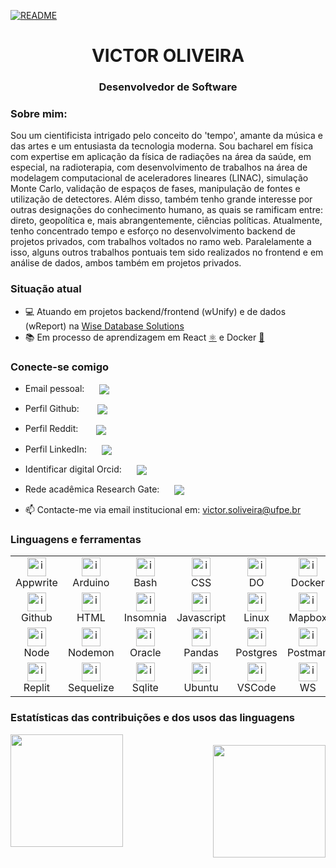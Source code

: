 [![README](https://img.shields.io/static/v1?label=readme&message=en-US&color=blue&style=plastic)](./README.md)

<h1 align="center">VICTOR OLIVEIRA</h1>
<h3 align="center">Desenvolvedor de Software</h3>

### Sobre mim:

Sou um cientificista intrigado pelo conceito do 'tempo', amante da música e das artes e um entusiasta da tecnologia moderna. Sou bacharel em física com expertise em aplicação da física de radiações na área da saúde, em especial, na radioterapia, com desenvolvimento de trabalhos na área de modelagem computacional de aceleradores lineares (LINAC), simulação Monte Carlo, validação de espaços de fases, manipulação de fontes e utilização de detectores. Além disso, também tenho grande interesse por outras designações do conhecimento humano, as quais se ramificam entre: direto, geopolítica e, mais abrangentemente, ciências políticas. Atualmente, tenho concentrado tempo e esforço no desenvolvimento backend de projetos privados, com trabalhos voltados no ramo web. Paralelamente a isso, alguns outros trabalhos pontuais tem sido realizados no frontend e em análise de dados, ambos também em projetos privados.

### Situação atual

- 💻 Atuando em projetos backend/frontend (wUnify) e de dados (wReport) na [Wise Database Solutions](https://github.com/WiseDB)
- 📚 Em processo de aprendizagem em React [⚛️](https://reactjs.org/) e Docker [🐳](https://www.docker.com/)

### Conecte-se comigo

- Email pessoal:
  <a href="mailto:victor.oliveira011@gmail.com">
  <img align="center" src="https://img.shields.io/badge/Gmail-D14836?style=for-the-badge&logo=gmail&logoColor=white" style="margin-left: 20px;">
  </a>

- Perfil Github:
  <a href="https://github.com/0liveiraVictor">
  <img align="center" src="https://img.shields.io/badge/GitHub-100000?style=for-the-badge&logo=github&logoColor=white" style="margin-left: 25px;">
  </a>

- Perfil Reddit:
  <a href="https://www.reddit.com/user/victoroliveira_011">
  <img align="center" src="https://img.shields.io/badge/Reddit-FF5700?style=for-the-badge&logo=reddit&logoColor=white" style="margin-left: 25px;">
  </a>

- Perfil LinkedIn:
  <a href="https://www.linkedin.com/in/oliveiravictorrs/">
  <img align="center" src="https://img.shields.io/badge/LinkedIn-0077B5?style=for-the-badge&logo=linkedin&logoColor=white" style="margin-left: 20px;">
  </a>

- Identificar digital Orcid:
  <a href="https://orcid.org/0000-0003-3211-323X">
  <img align="center" src="https://img.shields.io/badge/orcid-A6CE39?style=for-the-badge&logo=orcid&logoColor=white" style="margin-left: 20px;">
  </a>

- Rede acadêmica Research Gate:
  <a href="https://www.researchgate.net/profile/Victor-Oliveira-27">
  <img align="center" src="https://img.shields.io/badge/Research_Gate-00CCBB.svg?&style=for-the-badge&logo=ResearchGate&logoColor=white" style="margin-left: 20px;">
  </a>

- 📫 Contacte-me via email institucional em: victor.soliveira@ufpe.br

### Linguagens e ferramentas

<table align="center">
  <tr>
    <td align="center" width="96">
      <a href="https://appwrite.io/">
        <img src="https://skillicons.dev/icons?i=appwrite" alt="icon" width="30" height="30"/>
      </a>
      <br>Appwrite
    </td>
    <td align="center" width="96">
      <a href="https://www.arduino.cc/">
        <img src="https://skillicons.dev/icons?i=arduino" alt="icon" width="30" height="30"/>
      </a>
      <br>Arduino
    </td>
    <td align="center" width="96">
      <a href="https://www.gnu.org/software/bash/">
        <img src="https://skillicons.dev/icons?i=bash" alt="icon" width="30" height="30"/>
      </a>
      <br>Bash
    </td>
    <td align="center" width="96">
      <a href="https://developer.mozilla.org/docs/Web/CSS">
        <img src="https://skillicons.dev/icons?i=css" alt="icon" width="30" height="30"/>
      </a>
      <br>CSS
    </td>
    <td align="center" width="96">
      <a href="https://www.digitalocean.com/">
        <img src="https://www.vectorlogo.zone/logos/digitalocean/digitalocean-tile.svg" alt="icon" width="30" height="30"/>
      </a>
      <br>DO
    </td>
    <td align="center" width="96">
      <a href="https://www.docker.com/">
        <img src="https://skillicons.dev/icons?i=docker" alt="icon" width="30" height="30"/>
      </a>
      <br>Docker
    </td>
    <td align="center" width="96">
      <a href="https://expressjs.com/">
        <img src="https://skillicons.dev/icons?i=express" alt="icon" width="30" height="30"/>
      </a>
      <br>Express
    </td>
    <td align="center" width="96">
      <a href="https://cloud.google.com/">
        <img src="https://skillicons.dev/icons?i=gcp" alt="icon" width="30" height="30"/>
      </a>
      <br>GCP
    </td>
    <td align="center" width="96">
      <a href="https://git-scm.com/">
        <img src="https://skillicons.dev/icons?i=git" alt="icon" width="30" height="30"/>
      </a>
      <br>Git
    </td>
  </tr>
  <tr>
    <td align="center" width="96">
      <a href="https://github.com/">
        <img src="https://skillicons.dev/icons?i=github" alt="icon" width="30" height="30"/>
      </a>
      <br>Github
    </td>
    <td align="center" width="96">
      <a href="https://developer.mozilla.org/docs/Web/HTML">
        <img src="https://skillicons.dev/icons?i=html" alt="icon" width="30" height="30"/>
      </a>
      <br>HTML
    </td>
    <td align="center" width="96">
      <a href="https://insomnia.rest/">
        <img src="https://seeklogo.com/images/I/insomnia-logo-A35E09EB19-seeklogo.com.png" alt="icon" width="30" height="30"/>
      </a>
      <br>Insomnia
    </td>
    <td align="center" width="96">
      <a href="https://www.javascript.com/">
        <img src="https://skillicons.dev/icons?i=js" alt="icon" width="30" height="30"/>
      </a>
      <br>Javascript
    </td>
    <td align="center" width="96">
      <a href="https://www.linux.org/">
        <img src="https://skillicons.dev/icons?i=linux" alt="icon" width="30" height="30"/>
      </a>
      <br>Linux
    </td>
    <td align="center" width="96">
      <a href="https://www.mapbox.com/">
        <img src="https://seeklogo.com/images/M/mapbox-logo-D6FDDD219C-seeklogo.com.png" alt="icon" width="30" height="30"/>
      </a>
      <br>Mapbox
    </td>
    <td align="center" width="96">
      <a href="https://www.mongodb.com/">
        <img src="https://skillicons.dev/icons?i=mongodb" alt="icon" width="30" height="30"/>
      </a>
      <br>Mongo
    </td>
    <td align="center" width="96">
      <a href="https://www.mysql.com/">
        <img src="https://skillicons.dev/icons?i=mysql" alt="icon" width="30" height="30"/>
      </a>
      <br>MySql
    </td>
    <td align="center" width="96">
      <a href="https://www.nginx.com/">
        <img src="https://skillicons.dev/icons?i=nginx" alt="icon" width="30" height="30"/>
      </a>
      <br>Nginx
    </td>
  </tr>
  <tr>
    <td align="center" width="96">
      <a href="https://nodejs.org/">
        <img src="https://skillicons.dev/icons?i=nodejs" alt="icon" width="30" height="30"/>
      </a>
      <br>Node
    </td>
    <td align="center" width="96">
      <a href="https://nodemon.io/">
        <img src="https://www.vectorlogo.zone/logos/nodemonio/nodemonio-icon.svg" alt="icon" width="30" height="30"/>
      </a>
      <br>Nodemon
    </td>
    <td align="center" width="96">
      <a href="https://www.oracle.com/">
        <img src="https://www.vectorlogo.zone/logos/oracle/oracle-icon.svg" alt="icon" width="30" height="30"/>
      </a>
      <br>Oracle
    </td>
    <td align="center" width="96">
      <a href="https://pandas.pydata.org/">
        <img src="https://www.vectorlogo.zone/logos/usepanda/usepanda-icon.svg" alt="icon" width="30" height="30"/>
      </a>
      <br>Pandas
    </td>
    <td align="center" width="96">
      <a href="https://www.postgresql.org/">
        <img src="https://skillicons.dev/icons?i=postgres" alt="icon" width="30" height="30"/>
      </a>
      <br>Postgres
    </td>
    <td align="center" width="96">
      <a href="https://www.postman.com/">
        <img src="https://skillicons.dev/icons?i=postman" alt="icon" width="30" height="30"/>
      </a>
      <br>Postman
    </td>
    <td align="center" width="96">
      <a href="https://plotly.com/">
        <img src="https://www.vectorlogo.zone/logos/plotly/plotly-icon.svg" alt="icon" width="30" height="30"/>
      </a>
      <br>Plotly
    </td>
    <td align="center" width="96">
      <a href="https://www.python.org/">
        <img src="https://skillicons.dev/icons?i=py" alt="icon" width="30" height="30"/>
      </a>
      <br>Python
    </td>
    <td align="center" width="96">
      <a href="https://react.dev/">
        <img src="https://skillicons.dev/icons?i=react" alt="icon" width="30" height="30"/>
      </a>
      <br>React
    </td>
  </tr>
  <tr>
    <td align="center" width="96">
      <a href="https://replit.com/">
        <img src="https://skillicons.dev/icons?i=replit" alt="icon" width="30" height="30"/>
      </a>
      <br>Replit
    </td>
    <td align="center" width="96">
      <a href="https://sequelize.org/">
        <img src="https://skillicons.dev/icons?i=sequelize" alt="icon" width="30" height="30"/>
      </a>
      <br>Sequelize
    </td>
    <td align="center" width="96">
      <a href="https://www.sqlite.org/index.html">
        <img src="https://skillicons.dev/icons?i=sqlite" alt="icon" width="30" height="30"/>
      </a>
      <br>Sqlite
    </td>
    <td align="center" width="96">
      <a href="https://ubuntu.com/">
        <img src="https://www.vectorlogo.zone/logos/ubuntu/ubuntu-icon.svg" alt="icon" width="30" height="30"/>
      </a>
      <br>Ubuntu
    </td>
    <td align="center" width="96">
      <a href="https://code.visualstudio.com/docs">
        <img src="https://skillicons.dev/icons?i=vscode" alt="icon" width="30" height="30"/>
      </a>
      <br>VSCode
    </td>
    <td align="center" width="96">
      <a href="https://github.com/websockets/ws">
        <img src="https://seeklogo.com/images/W/websocket-logo-91B815D333-seeklogo.com.png" alt="icon" width="30" height="30"/>
      </a>
      <br>WS
    </td>
    <!-- <td align="center" width="96">
      <a href="">
        <img src="" alt="icon" width="30" height="30"/>
      </a>
      <br>XXX
    </td>
    <td align="center" width="96">
      <a href="">
        <img src="" alt="icon" width="30" height="30"/>
      </a>
      <br>XXX
    </td>
    <td align="center" width="96">
      <a href="">
        <img src="" alt="icon" width="30" height="30"/>
      </a>
      <br>XXX
    </td> -->
  </tr>
</table>

### Estatísticas das contribuições e dos usos das linguagens

<div>
  <a href="https://github.com/0liveiraVictor">
    <img height="180cm" align="left" src="https://github-readme-stats.vercel.app/api?username=0liveiraVictor&line_height=25&card_width=380&border_radius=4&show_icons=true&count_private=true&theme=gotham&include_all_commits=true" />
    </br>
    <img height="180cm" align="right" src="https://github-readme-stats.vercel.app/api/top-langs/?username=0liveiraVictor&layout=compact&card_width=280&border_radius=4&langs_count=20&theme=gotham" />
  </a>
</div>
